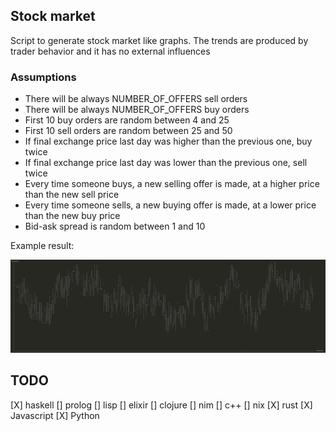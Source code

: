 ## Stock market

Script to generate stock market like graphs. The trends are produced by trader behavior and it has no external influences

### Assumptions

- There will be always NUMBER_OF_OFFERS sell orders
- There will be always NUMBER_OF_OFFERS buy orders
- First 10 buy orders are random between 4 and 25
- First 10 sell orders are random between 25 and 50
- If final exchange price last day was higher than the previous one, buy twice
- If final exchange price last day was lower than the previous one, sell twice
- Every time someone buys, a new selling offer is made, at a higher price than the new sell price
- Every time someone sells, a new buying offer is made, at a lower price than the new buy price
- Bid-ask spread is random between 1 and 10

Example result:

![stock graph](stock-graph.png)


## TODO

[X] haskell
[] prolog
[] lisp
[] elixir
[] clojure
[] nim
[] c++
[] nix
[X] rust
[X] Javascript
[X] Python
